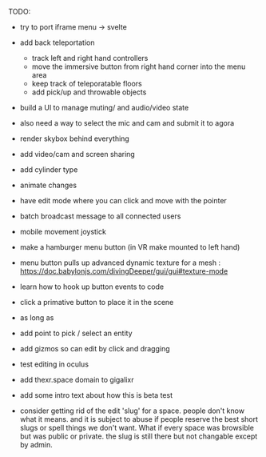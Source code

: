 TODO:


- try to port iframe menu -> svelte

- add back teleportation
   - track left and right hand controllers
   - move the immersive button from right hand corner into the menu area
   - keep track of teleporatable floors
   - add pick/up and throwable objects

- build a UI to manage muting/ and audio/video state
- also need a way to select the mic and cam and submit it to agora
- render skybox behind everything

- add video/cam and screen sharing 

- add cylinder type

- animate changes
- have edit mode where you can click and move with the pointer

- batch broadcast message to all connected users
- mobile movement joystick


- make a hamburger menu button (in VR make mounted to left hand)
- menu button pulls up advanced dynamic texture for a mesh : https://doc.babylonjs.com/divingDeeper/gui/gui#texture-mode

- learn how to hook up button events to code
- click a primative button to place it in the scene
- as long as 

- add point to pick / select an entity
- add gizmos so can edit by click and dragging
- test editing in oculus
- add thexr.space domain to gigalixr
- add some intro text about how this is beta test

- consider getting rid of the edit 'slug' for a space.  people don't know what it means.  and it is subject to 
  abuse if people reserve the best short slugs or spell things we don't want.  What if every space was
  browsible but was public or private.  the slug is still there but not changable except by admin.
